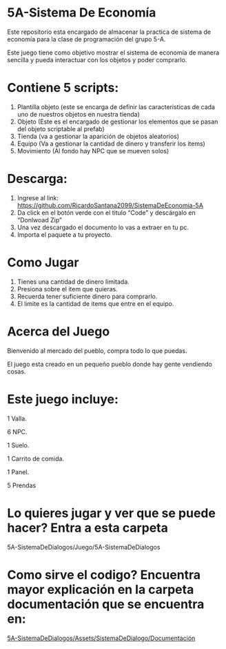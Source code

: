 # 5A-Sistema De Economía
Este repositorio esta encargado de almacenar la practica de sistema de economía para la clase de programación del grupo 5-A.


Este juego tiene como objetivo mostrar el sistema de economía  de manera sencilla y pueda
interactuar con los objetos y poder comprarlo.


# Contiene 5 scripts:
1. Plantilla objeto (este se encarga de definir las caracteristicas de cada uno de 
nuestros objetos en nuestra tienda)
2. Objeto (Este es el encargado de gestionar los elementos que se pasan del objeto scriptable al prefab)
3. Tienda (va a gestionar la aparición de objetos aleatorios)
4. Equipo (Va a gestionar la cantidad de dinero y transferir los items)
5. Movimiento (Al fondo hay NPC que se mueven solos)

# Descarga:
1. Ingrese al link: https://github.com/RicardoSantana2099/SistemaDeEconomia-5A
2. Da click en el botón verde con el titulo “Code” y descárgalo en “Donlwoad Zip”
3. Una vez descargado el documento lo vas a extraer en tu pc.
4. Importa el paquete a tu proyecto.


# Como Jugar
1. Tienes una cantidad de dinero limitada.
2. Presiona sobre el item que quieras.
3. Recuerda tener suficiente dinero para comprarlo.
4. El limite es la cantidad de items que entre en el equipo.

# Acerca del Juego

Bienvenido al mercado del pueblo, compra todo lo que puedas.

El juego esta creado en un pequeño pueblo donde hay gente vendiendo cosas.

# Este juego incluye:

1 Valla.

6 NPC.

1 Suelo.

1 Carrito de comida.

1 Panel.

5 Prendas

# Lo quieres jugar y ver que se puede hacer? Entra a esta carpeta

5A-SistemaDeDialogos/Juego/5A-SistemaDeDialogos


# Como sirve el codigo? Encuentra mayor explicación en la carpeta documentación que se encuentra en: 

[5A-SistemaDeDialogos/Assets/SistemaDeDialogo/Documentación](https://github.com/RicardoSantana2099/SistemaDeEconomia-5A/tree/main/Mercado/Assets/SistemaDeEconomia/Documentaci%C3%B3)

